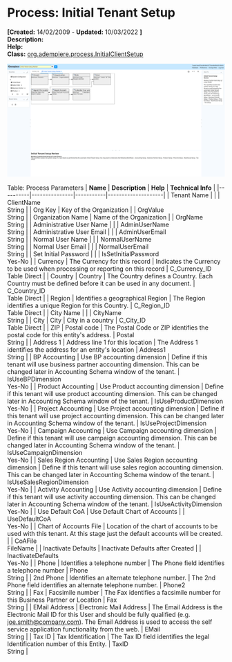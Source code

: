 # Process: Initial Tenant Setup 

**[Created:** 14/02/2009 - **Updated:** 10/03/2022 **]**  
**Description:**   
**Help:**   
**Class:** [org.adempiere.process.InitialClientSetup](https://jenkins.idempiere.org/job/iDempiere12Daily/ws/org.idempiere.javadoc/API/org/adempiere/process/InitialClientSetup.html)

![](/img/docs/manual/InitialTenantSetup-Process_iDempiere_v12.0.0.png)

Table: Process Parameters
| **Name** | **Description** | **Help** | **Technical Info** |
|----------|---------------|-----------|--------------------|
| Tenant Name |  |  | ClientName<br/>String | 
| Org Key | Key of the Organization |  | OrgValue<br/>String | 
| Organization Name | Name of the Organization |  | OrgName<br/>String | 
| Administrative User Name |  |  | AdminUserName<br/>String | 
| Administrative User Email |  |  | AdminUserEmail<br/>String | 
| Normal User Name |  |  | NormalUserName<br/>String | 
| Normal User Email |  |  | NormalUserEmail<br/>String | 
| Set Initial Password |  |  | IsSetInitialPassword<br/>Yes-No | 
| Currency | The Currency for this record | Indicates the Currency to be used when processing or reporting on this record | C_Currency_ID<br/>Table Direct | 
| Country | Country | The Country defines a Country.  Each Country must be defined before it can be used in any document. | C_Country_ID<br/>Table Direct | 
| Region | Identifies a geographical Region | The Region identifies a unique Region for this Country. | C_Region_ID<br/>Table Direct | 
| City Name |  |  | CityName<br/>String | 
| City | City | City in a country | C_City_ID<br/>Table Direct | 
| ZIP | Postal code | The Postal Code or ZIP identifies the postal code for this entity&#x27;s address. | Postal<br/>String | 
| Address 1 | Address line 1 for this location | The Address 1 identifies the address for an entity&#x27;s location | Address1<br/>String | 
| BP Accounting | Use BP accounting dimension | Define if this tenant will use business partner accounting dimension.  This can be changed later in Accounting Schema window of the tenant. | IsUseBPDimension<br/>Yes-No | 
| Product Accounting | Use Product accounting dimension | Define if this tenant will use product accounting dimension.  This can be changed later in Accounting Schema window of the tenant. | IsUseProductDimension<br/>Yes-No | 
| Project Accounting | Use Project accounting dimension | Define if this tenant will use project accounting dimension.  This can be changed later in Accounting Schema window of the tenant. | IsUseProjectDimension<br/>Yes-No | 
| Campaign Accounting | Use Campaign accounting dimension | Define if this tenant will use campaign accounting dimension.  This can be changed later in Accounting Schema window of the tenant. | IsUseCampaignDimension<br/>Yes-No | 
| Sales Region Accounting | Use Sales Region accounting dimension | Define if this tenant will use sales region accounting dimension.  This can be changed later in Accounting Schema window of the tenant. | IsUseSalesRegionDimension<br/>Yes-No | 
| Activity Accounting | Use Activity accounting dimension | Define if this tenant will use activity accounting dimension.  This can be changed later in Accounting Schema window of the tenant. | IsUseActivityDimension<br/>Yes-No | 
| Use Default CoA | Use Default Chart of Accounts |  | UseDefaultCoA<br/>Yes-No | 
| Chart of Accounts File | Location of the chart of accounts to be used with this tenant.  At this stage just the default accounts will be created. |  | CoAFile<br/>FileName | 
| Inactivate Defaults | Inactivate Defaults after Created |  | InactivateDefaults<br/>Yes-No | 
| Phone | Identifies a telephone number | The Phone field identifies a telephone number | Phone<br/>String | 
| 2nd Phone | Identifies an alternate telephone number. | The 2nd Phone field identifies an alternate telephone number. | Phone2<br/>String | 
| Fax | Facsimile number | The Fax identifies a facsimile number for this Business Partner or  Location | Fax<br/>String | 
| EMail Address | Electronic Mail Address | The Email Address is the Electronic Mail ID for this User and should be fully qualified (e.g. joe.smith@company.com). The Email Address is used to access the self service application functionality from the web. | EMail<br/>String | 
| Tax ID | Tax Identification | The Tax ID field identifies the legal Identification number of this Entity. | TaxID<br/>String | 


